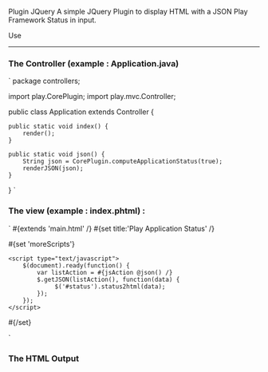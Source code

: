 
Plugin JQuery
A simple JQuery Plugin to display HTML with a JSON Play Framework Status in input.

Use
___

### The Controller (example : Application.java)
`
package controllers;

import play.CorePlugin;
import play.mvc.Controller;

public class Application extends Controller {

    public static void index() {
        render();
    }

    public static void json() {
        String json = CorePlugin.computeApplicationStatus(true);
        renderJSON(json);
    }

}
`

### The view (example : index.phtml) :

`
#{extends 'main.html' /}
#{set title:'Play Application Status' /}

#{set 'moreScripts'}
    <script type="text/javascript" src="@{'/public/javascripts/status2html.js'}" type="text/javascript" charset="${_response_encoding}"></script>

    <script type="text/javascript">
        $(document).ready(function() {
            var listAction = #{jsAction @json() /}
            $.getJSON(listAction(), function(data) {
                 $('#status').status2html(data);
            });
        });
    </script>
#{/set}

<div id="status"></div>
`


### The HTML Output

`
`
